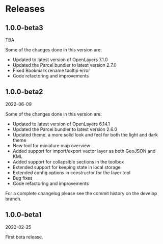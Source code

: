 # Releases

## 1.0.0-beta3
TBA

Some of the changes done in this version are:

- Updated to latest version of OpenLayers 7.1.0
- Updated the Parcel bundler to latest version 2.7.0
- Fixed Bookmark rename tooltip error
- Code refactoring and improvements

## 1.0.0-beta2
2022-06-09

Some of the changes done in this version are:

- Updated to latest version of OpenLayers 6.14.1
- Updated the Parcel bundler to latest version 2.6.0
- Updated theme, a more solid look and feel for both the light and dark theme
- New tool for miniature map overview
- Added support for import/export vector layer as both GeoJSON and KML
- Added support for collapsible sections in the toolbox
- Extended support for keeping state in local storage
- Extended config options in constructor for the layer tool
- Bug fixes
- Code refactoring and improvements

For a complete changelog please see the commit history on the develop branch.

## 1.0.0-beta1
2022-02-25

First beta release.